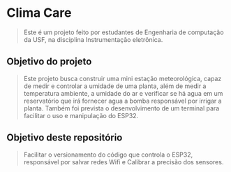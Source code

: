 # Clima Care

> Este é um projeto feito por estudantes de Engenharia de computação da USF, na disciplina Instrumentação eletrônica.

## Objetivo do projeto

> Este projeto busca construir uma mini estação meteorológica, capaz de medir e controlar a umidade de uma planta, além de medir a temperatura ambiente, a umidade do ar e verificar se há agua em um reservatório que irá fornecer agua a bomba responsável por irrigar a planta. Também foi prevista o desenvolvimento de um terminal para facilitar o uso e manipulação do ESP32.

## Objetivo deste repositório

> Facilitar o versionamento do código que controla o ESP32, responsável por salvar redes Wifi e Calibrar a precisão dos sensores.
